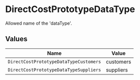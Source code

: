 # DirectCostPrototypeDataType

Allowed name of the 'dataType'.


## Values

| Name                                   | Value                                  |
| -------------------------------------- | -------------------------------------- |
| `DirectCostPrototypeDataTypeCustomers` | customers                              |
| `DirectCostPrototypeDataTypeSuppliers` | suppliers                              |